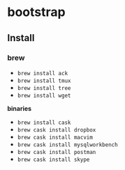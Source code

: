 # bootstrap

## Install

### brew

* `brew install ack`
* `brew install tmux`
* `brew install tree`
* `brew install wget`

**binaries**

* `brew install cask`
* `brew cask install dropbox`
* `brew cask install macvim`
* `brew cask install mysqlworkbench`
* `brew cask install postman`
* `brew cask install skype`
